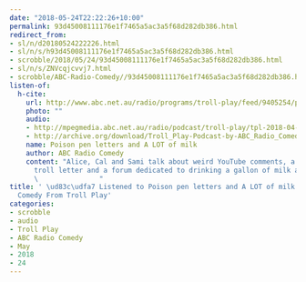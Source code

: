```yaml
---
date: "2018-05-24T22:22:26+10:00"
permalink: 93d45008111176e1f7465a5ac3a5f68d282db386.html
redirect_from:
- sl/n/d20180524222226.html
- sl/n/s/h93d45008111176e1f7465a5ac3a5f68d282db386.html
- scrobble/2018/05/24/93d45008111176e1f7465a5ac3a5f68d282db386.html
- sl/n/s/ZNVcqjcvvj7.html
- scrobble/ABC-Radio-Comedy//93d45008111176e1f7465a5ac3a5f68d282db386.html
listen-of:
  h-cite:
    url: http://www.abc.net.au/radio/programs/troll-play/feed/9405254/podcast.xml
    photo: ""
    audio:
    - http://mpegmedia.abc.net.au/radio/podcast/troll-play/tpl-2018-04-20-ep1.mp3
    - http://archive.org/download/Troll_Play-Podcast-by-ABC_Radio_Comedy/Poison_pen_letters_and_A_LOT_of_milk.mp3
    name: Poison pen letters and A LOT of milk
    author: ABC Radio Comedy
    content: "Alice, Cal and Sami talk about weird YouTube comments, a hand written
      troll letter and a forum dedicated to drinking a gallon of milk a day.\n                    \n
      \               "
title: ' \ud83c\udfa7 Listened to Poison pen letters and A LOT of milk by ABC Radio
  Comedy From Troll Play'
categories:
- scrobble
- audio
- Troll Play
- ABC Radio Comedy
- May
- 2018
- 24
---
```

